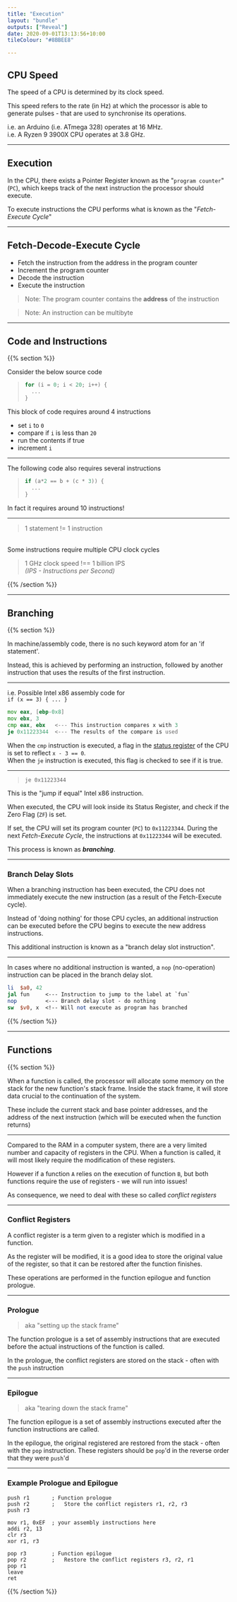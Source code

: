 ```yaml
---
title: "Execution"
layout: "bundle"
outputs: ["Reveal"]
date: 2020-09-01T13:13:56+10:00
tileColour: "#8BBEE8"

---
```


## CPU Speed

The speed of a CPU is determined by its clock speed.  

This speed refers to the rate (in Hz) at which the processor is able to generate pulses - that are used to synchronise its operations.  

i.e. an Arduino (i.e. ATmega 328) operates at 16 MHz.  
i.e. A Ryzen 9 3900X CPU operates at 3.8 GHz.  

---

## Execution

In the CPU, there exists a Pointer Register known as the "`program counter`" (`PC`), which keeps track of the next instruction the processor should execute.  

To execute instructions the CPU performs what is known as the "_Fetch-Execute Cycle_"

---

## Fetch-Decode-Execute Cycle

* Fetch the instruction from the address in the program counter
* Increment the program counter
* Decode the instruction
* Execute the instruction

> Note: The program counter contains the **address** of the instruction  

> Note: An instruction can be multibyte  

---

## Code and Instructions

{{% section %}}

Consider the below source code

> ```c
> for (i = 0; i < 20; i++) {
>   ...
> }
> ```

This block of code requires around 4 instructions

* set `i` to `0`
* compare if `i` is less than `20`
* run the contents if true
* increment `i`

---

The following code also requires several instructions

> ```c
> if (a*2 == b + (c * 3)) {
>   ...
> }
> ```

In fact it requires around 10 instructions!

---

> 1 statement != 1 instruction 

&nbsp;  
Some instructions require multiple CPU clock cycles 

> 1 GHz clock speed !== 1 billion IPS  
> _(IPS - Instructions per Second)_

{{% /section %}}

---

## Branching

{{% section %}}

In machine/assembly code, there is no such keyword atom for an 'if statement'.  

Instead, this is achieved by performing an instruction, followed by another instruction that uses the results of the first instruction.

---

i.e. Possible Intel x86 assembly code for  
`if (x == 3) { ... }`

```asm
mov eax, [ebp-0x8]
mov ebx, 3
cmp eax, ebx   <--- This instruction compares x with 3
je 0x11223344  <--- The results of the compare is used
```

When the `cmp` instruction is executed, a flag in the [status register](../overview/#/5) of the CPU is set to reflect `x - 3 == 0`.  
When the `je` instruction is executed, this flag is checked to see if it is true.

---

> `je 0x11223344`

This is the "jump if equal" Intel x86 instruction.  

When executed, the CPU will look inside its Status Register, and check if the Zero Flag (`ZF`) is set.

If set, the CPU will set its program counter (`PC`) to `0x11223344`. During the next _Fetch-Execute Cycle_, the instructions at `0x11223344` will be executed.

This process is known as ***branching***.

---

### Branch Delay Slots

When a branching instruction has been executed, the CPU does not immediately execute the new instruction (as a result of the Fetch-Execute cycle).  

Instead of 'doing nothing' for those CPU cycles, an additional instruction can be executed before the CPU begins to execute the new address instructions.

This additional instruction is known as a "branch delay slot instruction".  

---

In cases where no additional instruction is wanted, a `nop` (no-operation) instruction can be placed in the branch delay slot.

```mips
li  $a0, 42
jal fun     <--- Instruction to jump to the label at `fun`
nop         <--- Branch delay slot - do nothing
sw  $v0, x  <!-- Will not execute as program has branched
```

{{% /section %}}

---

## Functions

{{% section %}}

When a function is called, the processor will allocate some memory on the stack for the new function's stack frame. Inside the stack frame, it will store data crucial to the continuation of the system.

These include the current stack and base pointer addresses, and the address of the next instruction (which will be executed when the function returns)

---

Compared to the RAM in a computer system, there are a very limited number and capacity of registers in the CPU. When a function is called, it will most likely require the modification of these registers.

However if a function `A` relies on the execution of function `B`, but both functions require the use of registers - we will run into issues!

As consequence, we need to deal with these so called _conflict registers_

---

### Conflict Registers

A conflict register is a term given to a register which is modified in a function.  

As the register will be modified, it is a good idea to store the original value of the register, so that it can be restored after the function finishes.  

These operations are performed in the function epilogue and function prologue.

---

### Prologue

> aka "setting up the stack frame"

The function prologue is a set of assembly instructions that are executed before the actual instructions of the function is called.

In the prologue, the conflict registers are stored on the stack - often with the `push` instruction

---

### Epilogue

> aka "tearing down the stack frame"

The function epilogue is a set of assembly instructions executed after the function instructions are called.

In the epilogue, the original registered are restored from the stack - often with the `pop` instruction. These registers should be `pop`'d in the reverse order that they were `push`'d

---

### Example Prologue and Epilogue

```
push r1       ; Function prologue
push r2       ;   Store the conflict registers r1, r2, r3
push r3

mov r1, 0xEF  ; your assembly instructions here
addi r2, 13
clr r3
xor r1, r3

pop r3        ; Function epilogue
pop r2        ;   Restore the conflict registers r3, r2, r1
pop r1
leave
ret
```

{{% /section %}}